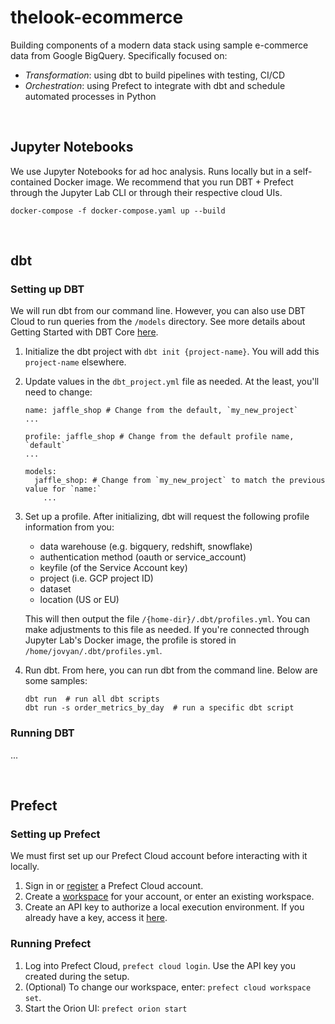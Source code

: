 # thelook-ecommerce

Building components of a modern data stack using sample e-commerce data from Google BigQuery. Specifically focused on:
- _Transformation_: using dbt to build pipelines with testing, CI/CD
- _Orchestration_: using Prefect to integrate with dbt and schedule automated processes in Python

<br>

## Jupyter Notebooks

We use Jupyter Notebooks for ad hoc analysis. Runs locally but in a self-contained Docker image.
We recommend that you run DBT + Prefect through the Jupyter Lab CLI or through their respective cloud UIs.


```
docker-compose -f docker-compose.yaml up --build
```

<br>


## dbt

### Setting up DBT

We will run dbt from our command line. However, you can also use DBT Cloud to run queries from the `/models` directory.
See more details about Getting Started with DBT Core [here](https://docs.getdbt.com/docs/get-started/getting-started-dbt-core).

1. Initialize the dbt project with `dbt init {project-name}`. You will add this `project-name` elsewhere.
2. Update values in the `dbt_project.yml` file as needed. At the least, you'll need to change:
	```
	name: jaffle_shop # Change from the default, `my_new_project`
	...

	profile: jaffle_shop # Change from the default profile name, `default`
	...

	models:
	  jaffle_shop: # Change from `my_new_project` to match the previous value for `name:`
	    ...
	```

3. Set up a profile. After initializing, dbt will request the following profile information from you:
	- data warehouse (e.g. bigquery, redshift, snowflake)
	- authentication method (oauth or service_account)
	- keyfile (of the Service Account key)
	- project (i.e. GCP project ID)
	- dataset
	- location (US or EU)

	This will then output the file `/{home-dir}/.dbt/profiles.yml`. You can make adjustments to this file as needed.
	If you're connected through Jupyter Lab's Docker image, the profile is stored in `/home/jovyan/.dbt/profiles.yml`.

4. Run dbt. From here, you can run dbt from the command line. Below are some samples:
	```
	dbt run  # run all dbt scripts
	dbt run -s order_metrics_by_day  # run a specific dbt script
	```


### Running DBT

...

<br>


## Prefect

### Setting up Prefect

We must first set up our Prefect Cloud account before interacting with it locally.

1. Sign in or [register](https://docs.prefect.io/ui/cloud-getting-started/#sign-in-or-register) a Prefect Cloud account.
2. Create a [workspace](https://app.prefect.cloud/) for your account, or enter an existing workspace.
3. Create an API key to authorize a local execution environment. If you already have a key, access it [here](https://app.prefect.cloud/my/api-keys).


### Running Prefect

1. Log into Prefect Cloud, `prefect cloud login`. Use the API key you created during the setup.
2. (Optional) To change our workspace, enter: `prefect cloud workspace set`.
3. Start the Orion UI: `prefect orion start`

<br>

